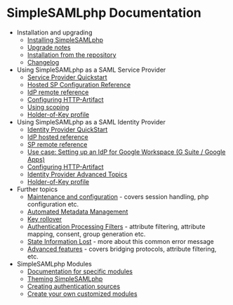SimpleSAMLphp Documentation
===========================

 * Installation and upgrading
   * [Installing SimpleSAMLphp](simplesamlphp-install)
   * [Upgrade notes](simplesamlphp-upgrade-notes)
   * [Installation from the repository](simplesamlphp-install-repo)
   * [Changelog](simplesamlphp-changelog)
 * Using SimpleSAMLphp as a SAML Service Provider
   * [Service Provider Quickstart](simplesamlphp-sp)
   * [Hosted SP Configuration Reference](./saml:sp)
   * [IdP remote reference](simplesamlphp-reference-idp-remote)
   * [Configuring HTTP-Artifact](./simplesamlphp-artifact-sp)
   * [Using scoping](./simplesamlphp-scoping)
   * [Holder-of-Key profile](simplesamlphp-hok-sp)
 * Using SimpleSAMLphp as a SAML Identity Provider
   * [Identity Provider QuickStart](simplesamlphp-idp)
   * [IdP hosted reference](simplesamlphp-reference-idp-hosted)
   * [SP remote reference](simplesamlphp-reference-sp-remote)
   * [Use case: Setting up an IdP for Google Workspace (G Suite / Google Apps)](simplesamlphp-googleapps)
   * [Configuring HTTP-Artifact](./simplesamlphp-artifact-idp)
   * [Identity Provider Advanced Topics](simplesamlphp-idp-more)
   * [Holder-of-Key profile](simplesamlphp-hok-idp)
 * Further topics
   * [Maintenance and configuration](simplesamlphp-maintenance) - covers session handling, php configuration etc.
   * [Automated Metadata Management](/docs/contrib_modules/metarefresh/simplesamlphp-automated_metadata)
   * [Key rollover](./saml:keyrollover)
   * [Authentication Processing Filters](simplesamlphp-authproc) - attribute filtering, attribute mapping, consent, group generation etc.
   * [State Information Lost](simplesamlphp-nostate) - more about this common error message
   * [Advanced features](simplesamlphp-advancedfeatures) - covers bridging protocols, attribute filtering, etc.
 * SimpleSAMLphp Modules
   * [Documentation for specific modules](/docs/contributed_modules.html)
   * [Theming SimpleSAMLphp](simplesamlphp-theming)
   * [Creating authentication sources](./simplesamlphp-authsource)
   * [Create your own customized modules](simplesamlphp-modules)

